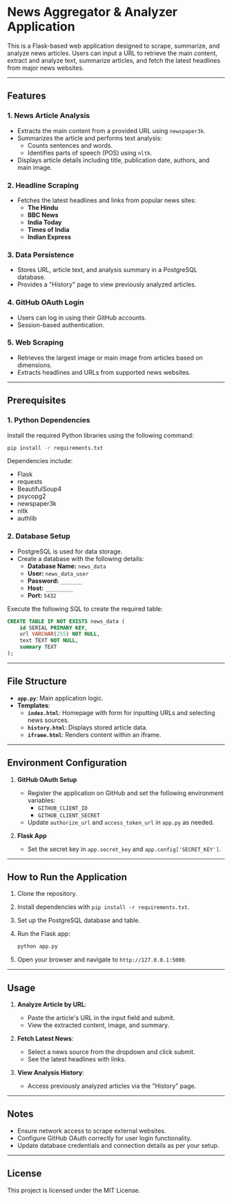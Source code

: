 # News Aggregator & Analyzer Application

This is a Flask-based web application designed to scrape, summarize, and analyze news articles. Users can input a URL to retrieve the main content, extract and analyze text, summarize articles, and fetch the latest headlines from major news websites.

---

## Features

### 1. **News Article Analysis**
- Extracts the main content from a provided URL using `newspaper3k`.
- Summarizes the article and performs text analysis:
  - Counts sentences and words.
  - Identifies parts of speech (POS) using `nltk`.
- Displays article details including title, publication date, authors, and main image.

### 2. **Headline Scraping**
- Fetches the latest headlines and links from popular news sites:
  - **The Hindu**
  - **BBC News**
  - **India Today**
  - **Times of India**
  - **Indian Express**

### 3. **Data Persistence**
- Stores URL, article text, and analysis summary in a PostgreSQL database.
- Provides a "History" page to view previously analyzed articles.

### 4. **GitHub OAuth Login**
- Users can log in using their GitHub accounts.
- Session-based authentication.

### 5. **Web Scraping**
- Retrieves the largest image or main image from articles based on dimensions.
- Extracts headlines and URLs from supported news websites.

---

## Prerequisites

### 1. **Python Dependencies**
Install the required Python libraries using the following command:

```bash
pip install -r requirements.txt
```

Dependencies include:
- Flask
- requests
- BeautifulSoup4
- psycopg2
- newspaper3k
- nltk
- authlib

### 2. **Database Setup**
- PostgreSQL is used for data storage.
- Create a database with the following details:
  - **Database Name:** `news_data`
  - **User:** `news_data_user`
  - **Password:** `_______`
  - **Host:** `_________`
  - **Port:** `5432`

Execute the following SQL to create the required table:

```sql
CREATE TABLE IF NOT EXISTS news_data (
    id SERIAL PRIMARY KEY,
    url VARCHAR(255) NOT NULL,
    text TEXT NOT NULL,
    summary TEXT
);
```

---

## File Structure

- **`app.py`**: Main application logic.
- **Templates**:
  - **`index.html`**: Homepage with form for inputting URLs and selecting news sources.
  - **`history.html`**: Displays stored article data.
  - **`iframe.html`**: Renders content within an iframe.

---

## Environment Configuration

1. **GitHub OAuth Setup**
   - Register the application on GitHub and set the following environment variables:
     - `GITHUB_CLIENT_ID`
     - `GITHUB_CLIENT_SECRET`
   - Update `authorize_url` and `access_token_url` in `app.py` as needed.

2. **Flask App**
   - Set the secret key in `app.secret_key` and `app.config['SECRET_KEY']`.

---

## How to Run the Application

1. Clone the repository.
2. Install dependencies with `pip install -r requirements.txt`.
3. Set up the PostgreSQL database and table.
4. Run the Flask app:

   ```bash
   python app.py
   ```

5. Open your browser and navigate to `http://127.0.0.1:5000`.

---

## Usage

1. **Analyze Article by URL**:
   - Paste the article's URL in the input field and submit.
   - View the extracted content, image, and summary.

2. **Fetch Latest News**:
   - Select a news source from the dropdown and click submit.
   - See the latest headlines with links.

3. **View Analysis History**:
   - Access previously analyzed articles via the "History" page.

---

## Notes

- Ensure network access to scrape external websites.
- Configure GitHub OAuth correctly for user login functionality.
- Update database credentials and connection details as per your setup.

---

## License

This project is licensed under the MIT License.
